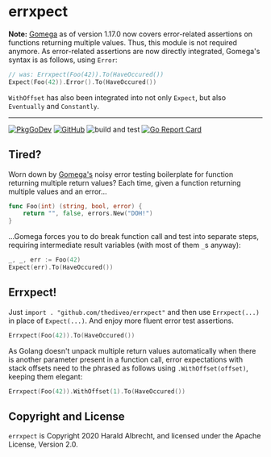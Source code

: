 # errxpect

**Note:** [Gomega](https://github.com/onsi/gomega) as of version 1.17.0 now
covers error-related assertions on functions returning multiple values. Thus,
this module is not required anymore. As error-related assertions are now
directly integrated, Gomega's syntax is as follows, using `Error`:

```go
// was: Errxpect(Foo(42)).To(HaveOccured())
Expect(Foo(42)).Error().To(HaveOccured())
```

`WithOffset` has also been integrated into not only `Expect`, but also
`Eventually` and `Constantly`.

---

[![PkgGoDev](https://pkg.go.dev/badge/github.com/thediveo/errxpect)](https://pkg.go.dev/github.com/thediveo/errxpect)
[![GitHub](https://img.shields.io/github/license/thediveo/errxpect)](https://img.shields.io/github/license/thediveo/errxpect)
![build and test](https://github.com/thediveo/errxpect/workflows/build%20and%20test/badge.svg?branch=master)
[![Go Report Card](https://goreportcard.com/badge/github.com/thediveo/errxpect)](https://goreportcard.com/report/github.com/thediveo/errxpect)

## Tired?

Worn down by [Gomega's](https://github.com/onsi/gomega) noisy error testing
boilerplate for function returning multiple return values? Each time, given a
function returning multiple values and an error...

```go
func Foo(int) (string, bool, error) {
    return "", false, errors.New("DOH!")
}
```

...Gomega forces you to do break function call and test into separate steps,
requiring intermediate result variables (with most of them `_`s anyway):

```go
_, _, err := Foo(42)
Expect(err).To(HaveOccured())
```

## Errxpect!

Just `import . "github.com/thediveo/errxpect"` and then use `Errxpect(...)` in
place of `Expect(...)`. And enjoy more fluent error test assertions.

```go
Errxpect(Foo(42)).To(HaveOccured())
```

As Golang doesn't unpack multiple return values automatically when there is
another parameter present in a function call, error expectations with stack
offsets need to the phrased as follows using `.WithOffset(offset)`, keeping them
elegant:

```go
Errxpect(Foo(42)).WithOffset(1).To(HaveOccured())
```

## Copyright and License

`errxpect` is Copyright 2020 Harald Albrecht, and licensed under the Apache
License, Version 2.0.
